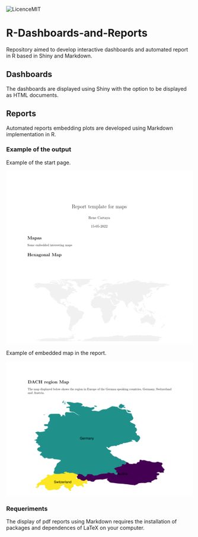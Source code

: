 ![LicenceMIT](https://img.shields.io/github/license/mashape/apistatus.svg)

# R-Dashboards-and-Reports

Repository aimed to develop interactive dashboards and automated report in R based in Shiny and Markdown.

## Dashboards

The dashboards are displayed using Shiny with the option to be displayed as HTML documents.

## Reports 

Automated reports embedding plots are developed using Markdown implementation in R. 

### Example of the output

Example of the start page.

![alt text](https://github.com/renecartaya/R-Dashboards-and-Reports/blob/main/Outputs/Maps_report.png)

Example of embedded map in the report. 

![alt text](https://github.com/renecartaya/R-Dashboards-and-Reports/blob/main/Outputs/Maps_report_2.png)

### Requeriments

The display of pdf reports using Markdown requires the installation of packages and dependences of LaTeX on your computer.



